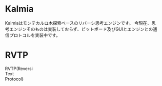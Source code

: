 # Kalmia
Kalmiaはモンテカルロ木探索ベースのリバーシ思考エンジンです。
今現在、思考エンジンそのものは実装しておらず、ビットボード及びGUIとエンジンとの通信プロトコルを実装中です。

# RVTP
RVTP(Reversi <br/>Text</br> Protocol)

